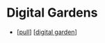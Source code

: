 # Digital Gardens

- [[pull]] [[digital garden]]


[//begin]: # "Autogenerated link references for markdown compatibility"
[pull]: pull "Pull"
[digital garden]: digital-garden "Digital Garden"
[//end]: # "Autogenerated link references"